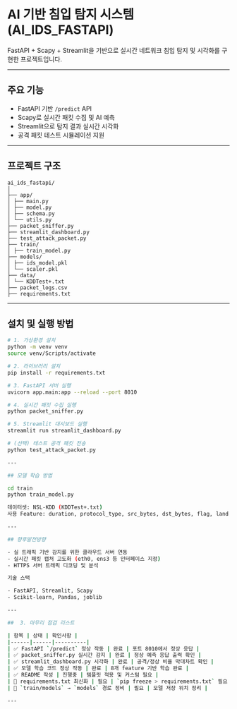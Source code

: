 #  AI 기반 침입 탐지 시스템 (AI_IDS_FASTAPI)

FastAPI + Scapy + Streamlit을 기반으로 실시간 네트워크 침입 탐지 및 시각화를 구현한 프로젝트입니다.

---

##  주요 기능
- FastAPI 기반 `/predict` API
- Scapy로 실시간 패킷 수집 및 AI 예측
- Streamlit으로 탐지 결과 실시간 시각화
- 공격 패킷 테스트 시뮬레이션 지원

---

##  프로젝트 구조

```
ai_ids_fastapi/
│
├── app/
│ ├── main.py
│ ├── model.py
│ ├── schema.py
│ └── utils.py
├── packet_sniffer.py
├── streamlit_dashboard.py
├── test_attack_packet.py
├── train/
│ ├── train_model.py
├── models/
│ ├── ids_model.pkl
│ └── scaler.pkl
├── data/
│ └── KDDTest+.txt
├── packet_logs.csv
├── requirements.txt
```
---

##  설치 및 실행 방법

```bash
# 1. 가상환경 설치
python -m venv venv
source venv/Scripts/activate

# 2. 라이브러리 설치
pip install -r requirements.txt

# 3. FastAPI 서버 실행
uvicorn app.main:app --reload --port 8010

# 4. 실시간 패킷 수집 실행
python packet_sniffer.py

# 5. Streamlit 대시보드 실행
streamlit run streamlit_dashboard.py

# (선택) 테스트 공격 패킷 전송
python test_attack_packet.py

--- 

## 모델 학습 방법

cd train
python train_model.py

데이터셋: NSL-KDD (KDDTest+.txt)
사용 Feature: duration, protocol_type, src_bytes, dst_bytes, flag, land, wrong_fragment, urgent

---

## 향후발전방향

- 실 트래픽 기반 감지를 위한 클라우드 서버 연동
- 실시간 패킷 캡처 고도화 (eth0, ens3 등 인터페이스 지정)
- HTTPS 서버 트래픽 디코딩 및 분석

기술 스택

- FastAPI, Streamlit, Scapy
- Scikit-learn, Pandas, joblib

---

##  3. 마무리 점검 리스트

| 항목 | 상태 | 확인사항 |
|------|------|----------|
| ✅ FastAPI `/predict` 정상 작동 | 완료 | 포트 8010에서 정상 응답 |
| ✅ packet_sniffer.py 실시간 감지 | 완료 | 정상 예측 응답 출력 확인 |
| ✅ streamlit_dashboard.py 시각화 | 완료 | 공격/정상 비율 막대차트 확인 |
| ✅ 모델 학습 코드 정상 작동 | 완료 | 8개 feature 기반 학습 완료 |
| ✅ README 작성 | 진행중 | 템플릿 적용 및 커스텀 필요 |
| 🔄 requirements.txt 최신화 | 필요 | `pip freeze > requirements.txt` 필요 |
| 🔄 `train/models` → `models` 경로 정비 | 필요 | 모델 저장 위치 정리 |

---


